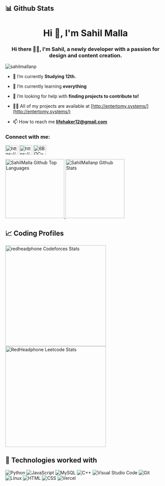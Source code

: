 ## 📊 Github Stats
<h1 align="center">Hi 👋, I'm Sahil Malla</h1>
<h3 align="center">Hi there 🙆‍♀️, I'm Sahil, a newly developer with a passion for design and content creation.</h3>

<p align="left"> <img src="https://komarev.com/ghpvc/?username=sahilmallanp&label=Profile%20views&color=0e75b6&style=flat" alt="sahilmallanp" /> </p>

- 🔭 I’m currently **Studying 12th.**

- 🌱 I’m currently learning **everything**

- 🤝 I’m looking for help with **finding projects to contribute to!**

- 👨‍💻 All of my projects are available at [http://entertomy.systems/](http://entertomy.systems/)

- 📫 How to reach me **lifehaker12@gmail.com**

<h3 align="left">Connect with me:</h3>
<p align="left">
<a href="https://fb.com/https://www.facebook.com/sahil.malla.3572" target="blank"><img align="center" src="https://raw.githubusercontent.com/rahuldkjain/github-profile-readme-generator/master/src/images/icons/Social/facebook.svg" alt="https://www.facebook.com/sahil.malla.3572" height="30" width="40" /></a>
<a href="https://instagram.com/https://www.instagram.com/lirazimi/" target="blank"><img align="center" src="https://raw.githubusercontent.com/rahuldkjain/github-profile-readme-generator/master/src/images/icons/Social/instagram.svg" alt="https://www.instagram.com/lirazimi/" height="30" width="40" /></a>
<a href="https://discord.gg/6BQCyhd8z7" target="blank"><img align="center" src="https://raw.githubusercontent.com/rahuldkjain/github-profile-readme-generator/master/src/images/icons/Social/discord.svg" alt="6BQCyhd8z7" height="30" width="40" /></a>
</p>


<span>
<a href="https://github.com/sahilmallanp">
<img height="185" src="https://github-readme-stats.vercel.app/api/top-langs/?username=sahilmallanp&layout=compact&langs_count=8&theme=github_dark&hide=SCSS,GLSL,GAP&border_color=404040" alt="SahilMalla Github Top Languages" />
<img height="185" src="https://github-readme-stats.vercel.app/api?username=sahilmallanp&show_icons=true&count_private=true&theme=github_dark&border_color=404040" alt="SahilMallanp Github Stats" />
</a>
</span>



## 📈 Coding Profiles

<span>
<a href="https://codeforces.com/profile/sahilmallanp">
<img height="316" src="https://codeforces-readme-stats.vercel.app/api/card?username=RedHeadphone&theme=github_dark&force_username=true&border_color=404040" alt="redheadphone Codeforces Stats"/>
</a>
<a href="https://leetcode.com/sahilmallanp">
<img height="316" src="https://leetcard.jacoblin.cool/redheadphone?theme=dark&font=Ubuntu&cache=14400&ext=contest&sheets=https://gist.githubusercontent.com/RedHeadphone/5e715e284c89cace8f5fa09f7fb930b8/raw/ec0be570f114124b1a2156a660d67baa0ab5639d/leetcode_stats_card.css" alt="RedHeadphone Leetcode Stats"/>
</a>
</span>



## 🧩 Technologies worked with

<p>

<img alt="Python" src="https://img.shields.io/badge/Python-14354C.svg?logo=python&logoColor=white">
<img alt="JavaScript" src="https://img.shields.io/badge/JavaScript-F7DF1E.svg?logo=javascript&logoColor=black">
<!--- <img alt="Node.js" src="https://img.shields.io/badge/Node.js-43853D.svg?logo=node.js&logoColor=white"> --->
<!--- <img alt="React" src="https://img.shields.io/badge/React-20232A?logo=react&logoColor=61DAFB"> --->
<!--- <img alt="Solidity" src="https://img.shields.io/badge/Solidity-3C3C3D?logo=Solidity&logoColor=white"> --->
<!--- <img alt="Docker" src="https://img.shields.io/badge/Docker-02569B?logo=Docker&logoColor=white"> --->
<!--- <img alt="MongoDB" src ="https://img.shields.io/badge/MongoDB-4ea94b.svg?logo=mongodb&logoColor=white"> --->
<img alt="MySQL" src="https://img.shields.io/badge/MySQL-00000F?logo=mysql&logoColor=white">
<!--- <img alt="PostgreSQL" src ="https://img.shields.io/badge/PostgreSQL-316192.svg?logo=postgresql&logoColor=white"> --->
<img alt="C++" src="https://img.shields.io/badge/C%2B%2B-00599C?logo=c%2B%2B&logoColor=white">
<!--- <img alt="Java" src="https://img.shields.io/badge/Java-ED8B00?logo=Java&logoColor=white"> --->
<!--- <img alt="Flutter" src="https://img.shields.io/badge/Flutter-02569B?logo=flutter&logoColor=white"> --->
<img alt="Visual Studio Code" src="https://img.shields.io/badge/Visual%20Studio%20Code-0078d7.svg?logo=visual-studio-code&logoColor=white">
<img alt="Git" src="https://img.shields.io/badge/Git-F05033.svg?logo=git&logoColor=white">
<!--- <img alt="Stack Overflow" src="https://img.shields.io/badge/-Stack%20Overflow-FE7A16?logo=stack-overflow&logoColor=white"> --->
<!--- <img alt="Postman" src="https://img.shields.io/badge/Postman-FF6C37?logo=postman&logoColor=white"> --->
<!--- <img alt="Bash" src="https://img.shields.io/badge/Bash-121011.svg?logo=gnu-bash&logoColor=white"> --->
<img alt="Linux" src="https://img.shields.io/badge/Linux-FCC624?logo=linux&logoColor=black">
<img alt="HTML" src="https://img.shields.io/badge/HTML-E34F26.svg?logo=html5&logoColor=white">
<img alt="CSS" src="https://img.shields.io/badge/CSS-1572B6.svg?logo=css3&logoColor=white">
<!--- <img alt="Bootstrap" src="https://img.shields.io/badge/Bootstrap-7952B3.svg?logo=bootstrap&logoColor=white"> --->
<img alt="Vercel" src="https://img.shields.io/badge/Vercel-000000.svg?logo=vercel&logoColor=white">
<!--- <img alt="LaTeX" src="https://img.shields.io/badge/LaTeX-008080.svg?logo=LaTeX&logoColor=white"> --->
<!--- <img alt="Markdown" src="https://img.shields.io/badge/Markdown-000000.svg?logo=markdown&logoColor=white"> --->

</p>
